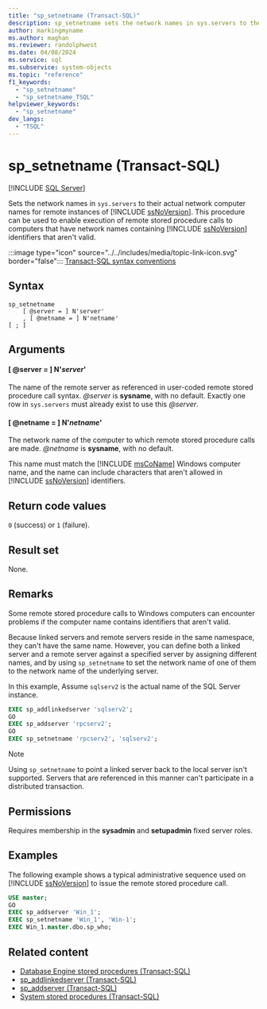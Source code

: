 ```yaml
---
title: "sp_setnetname (Transact-SQL)"
description: sp_setnetname sets the network names in sys.servers to their actual network computer names for remote instances of SQL Server.
author: markingmyname
ms.author: maghan
ms.reviewer: randolphwest
ms.date: 04/08/2024
ms.service: sql
ms.subservice: system-objects
ms.topic: "reference"
f1_keywords:
  - "sp_setnetname"
  - "sp_setnetname_TSQL"
helpviewer_keywords:
  - "sp_setnetname"
dev_langs:
  - "TSQL"
---
```

# sp_setnetname (Transact-SQL)

[!INCLUDE [SQL Server](../../includes/applies-to-version/sqlserver.md)]

Sets the network names in `sys.servers` to their actual network computer names for remote instances of [!INCLUDE [ssNoVersion](../../includes/ssnoversion-md.md)]. This procedure can be used to enable execution of remote stored procedure calls to computers that have network names containing [!INCLUDE [ssNoVersion](../../includes/ssnoversion-md.md)] identifiers that aren't valid.

:::image type="icon" source="../../includes/media/topic-link-icon.svg" border="false"::: [Transact-SQL syntax conventions](../../t-sql/language-elements/transact-sql-syntax-conventions-transact-sql.md)

## Syntax

```syntaxsql
sp_setnetname
    [ @server = ] N'server'
    , [ @netname = ] N'netname'
[ ; ]
```

## Arguments

#### [ @server = ] N'*server*'

The name of the remote server as referenced in user-coded remote stored procedure call syntax. *@server* is **sysname**, with no default. Exactly one row in `sys.servers` must already exist to use this *@server*.

#### [ @netname = ] N'*netname*'

The network name of the computer to which remote stored procedure calls are made. *@netname* is **sysname**, with no default.

This name must match the [!INCLUDE [msCoName](../../includes/msconame-md.md)] Windows computer name, and the name can include characters that aren't allowed in [!INCLUDE [ssNoVersion](../../includes/ssnoversion-md.md)] identifiers.

## Return code values

`0` (success) or `1` (failure).

## Result set

None.

## Remarks

Some remote stored procedure calls to Windows computers can encounter problems if the computer name contains identifiers that aren't valid.

Because linked servers and remote servers reside in the same namespace, they can't have the same name. However, you can define both a linked server and a remote server against a specified server by assigning different names, and by using `sp_setnetname` to set the network name of one of them to the network name of the underlying server.

In this example, Assume `sqlserv2` is the actual name of the SQL Server instance.

```sql
EXEC sp_addlinkedserver 'sqlserv2';
GO
EXEC sp_addserver 'rpcserv2';
GO
EXEC sp_setnetname 'rpcserv2', 'sqlserv2';
```

> [!NOTE]  
> Using `sp_setnetname` to point a linked server back to the local server isn't supported. Servers that are referenced in this manner can't participate in a distributed transaction.

## Permissions

Requires membership in the **sysadmin** and **setupadmin** fixed server roles.

## Examples

The following example shows a typical administrative sequence used on [!INCLUDE [ssNoVersion](../../includes/ssnoversion-md.md)] to issue the remote stored procedure call.

```sql
USE master;
GO
EXEC sp_addserver 'Win_1';
EXEC sp_setnetname 'Win_1', 'Win-1';
EXEC Win_1.master.dbo.sp_who;
```

## Related content

- [Database Engine stored procedures (Transact-SQL)](database-engine-stored-procedures-transact-sql.md)
- [sp_addlinkedserver (Transact-SQL)](sp-addlinkedserver-transact-sql.md)
- [sp_addserver (Transact-SQL)](sp-addserver-transact-sql.md)
- [System stored procedures (Transact-SQL)](system-stored-procedures-transact-sql.md)
